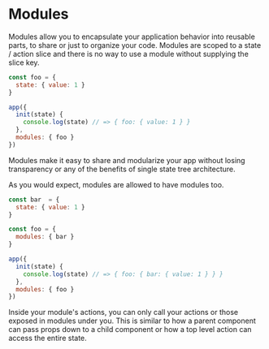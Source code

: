 # Modules

Modules allow you to encapsulate your application behavior into reusable parts, to share or just to organize your code. Modules are scoped to a state / action slice and there is no way to use a module without supplying the slice key.

```js
const foo = {
  state: { value: 1 }
}

app({
  init(state) {
    console.log(state) // => { foo: { value: 1 } }
  },
  modules: { foo }
})
```

Modules make it easy to share and modularize your app without losing transparency or any of the benefits of single state tree architecture.

As you would expect, modules are allowed to have modules too.

```jsx
const bar  = {
  state: { value: 1 }
}

const foo = {
  modules: { bar }
}

app({
  init(state) {
    console.log(state) // => { foo: { bar: { value: 1 } } }
  },
  modules: { foo }
})
```

Inside your module's actions, you can only call your actions or those exposed in modules under you. This is similar to how a parent component can pass props down to a child component or how a top level action can access the entire state.